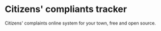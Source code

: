 # Citizens' compliants tracker
Citizens' complaints online system for your town, free and open source.

